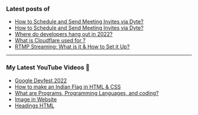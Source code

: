 ### Latest posts of 
<!-- BLOG-POST-LIST:START -->
- [How to Schedule and Send Meeting Invites via Dyte?](https://blog.codersalman.live/how-to-schedule-and-send-meeting-invites-via-dyte-1)
- [How to Schedule and Send Meeting Invites via Dyte?](https://blog.codersalman.live/how-to-schedule-and-send-meeting-invites-via-dyte)
- [Where do developers hang out in 2022?](https://blog.codersalman.live/where-do-developers-hang-out-in-2022-1)
- [What is Cloudflare used for ?](https://blog.codersalman.live/what-is-cloudflare-used-for-1)
- [RTMP Streaming: What is it &amp; How to Set it Up?](https://blog.codersalman.live/rtmp-streaming-what-is-it-and-how-to-set-it-up-1)
<!-- BLOG-POST-LIST:END -->

<hr>

### My Latest YouTube Videos 🌱
<!-- YOUTUBE:START -->
- [Google Devfest 2022 ](https://www.youtube.com/watch?v=u_wWOf0LUxk)
- [How to make an Indian Flag in HTML &amp; CSS ](https://www.youtube.com/watch?v=5IxQYP8xTIE)
- [What are  Programs, Programming Languages, and coding? ](https://www.youtube.com/watch?v=9_b_2HpqasE)
- [Image in Website ](https://www.youtube.com/watch?v=g2bmNTShT-Q)
- [Headings HTML ](https://www.youtube.com/watch?v=YCgJBxAvboA)
<!-- YOUTUBE:END -->
